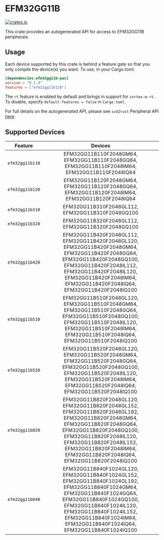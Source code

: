 # EFM32GG11B
    
[![crates.io](https://img.shields.io/crates/v/efm32gg11b-pac?label=efm32gg11b)](https://crates.io/crates/efm32gg11b-pac)

This crate provides an autogenerated API for access to EFM32GG11B peripherals.

## Usage

Each device supported by this crate is behind a feature gate so that you only
compile the device(s) you want. To use, in your Cargo.toml:

```toml
[dependencies.efm32gg11b-pac]
version = "0.1.4"
features = ["efm32gg11b110"]
```

The `rt` feature is enabled by default and brings in support for `cortex-m-rt`.
To disable, specify `default-features = false` in `Cargo.toml`.

For full details on the autogenerated API, please see `svd2rust` Peripheral API [here].

[here]: https://docs.rs/svd2rust/0.28.0/svd2rust/#peripheral-api

## Supported Devices
| Feature | Devices |
|:-----:|:-------:|
|`efm32gg11b110`|EFM32GG11B110F2048GM64, EFM32GG11B110F2048GQ64, EFM32GG11B110F2048IM64, EFM32GG11B110F2048IQ64|
|`efm32gg11b120`|EFM32GG11B120F2048GM64, EFM32GG11B120F2048GQ64, EFM32GG11B120F2048IM64, EFM32GG11B120F2048IQ64|
|`efm32gg11b310`|EFM32GG11B310F2048GL112, EFM32GG11B310F2048GQ100|
|`efm32gg11b320`|EFM32GG11B320F2048GL112, EFM32GG11B320F2048GQ100|
|`efm32gg11b420`|EFM32GG11B420F2048GL112, EFM32GG11B420F2048GL120, EFM32GG11B420F2048GM64, EFM32GG11B420F2048GQ64, EFM32GG11B420F2048GQ100, EFM32GG11B420F2048IL112, EFM32GG11B420F2048IL120, EFM32GG11B420F2048IM64, EFM32GG11B420F2048IQ64, EFM32GG11B420F2048IQ100|
|`efm32gg11b510`|EFM32GG11B510F2048GL120, EFM32GG11B510F2048GM64, EFM32GG11B510F2048GQ64, EFM32GG11B510F2048GQ100, EFM32GG11B510F2048IL120, EFM32GG11B510F2048IM64, EFM32GG11B510F2048IQ64, EFM32GG11B510F2048IQ100|
|`efm32gg11b520`|EFM32GG11B520F2048GL120, EFM32GG11B520F2048GM64, EFM32GG11B520F2048GQ64, EFM32GG11B520F2048GQ100, EFM32GG11B520F2048IL120, EFM32GG11B520F2048IM64, EFM32GG11B520F2048IQ64, EFM32GG11B520F2048IQ100|
|`efm32gg11b820`|EFM32GG11B820F2048GL120, EFM32GG11B820F2048GL152, EFM32GG11B820F2048GL192, EFM32GG11B820F2048GM64, EFM32GG11B820F2048GQ64, EFM32GG11B820F2048GQ100, EFM32GG11B820F2048IL120, EFM32GG11B820F2048IL152, EFM32GG11B820F2048IM64, EFM32GG11B820F2048IQ64, EFM32GG11B820F2048IQ100|
|`efm32gg11b840`|EFM32GG11B840F1024GL120, EFM32GG11B840F1024GL152, EFM32GG11B840F1024GL192, EFM32GG11B840F1024GM64, EFM32GG11B840F1024GQ64, EFM32GG11B840F1024GQ100, EFM32GG11B840F1024IL120, EFM32GG11B840F1024IL152, EFM32GG11B840F1024IM64, EFM32GG11B840F1024IQ64, EFM32GG11B840F1024IQ100|
